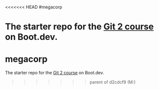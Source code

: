 <<<<<<< HEAD
 #megacorp

The starter repo for the [Git 2 course](https://www.boot.dev/learn/learn-git-2) on Boot.dev.
=======
# megacorp

The starter repo for the [Git 2 course](https://www.boot.dev/learn/learn-git-2) on Boot.dev.
>>>>>>> parent of d2cdcf9 (M:)
